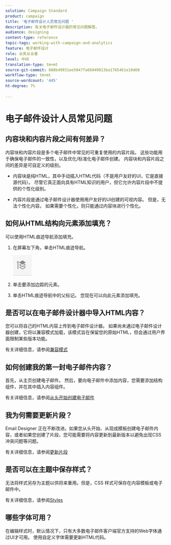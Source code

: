 ```yaml
---
solution: Campaign Standard
product: campaign
title: '电子邮件设计人员常见问题 '
description: 有关电子邮件设计器的常见问题解答。
audience: designing
content-type: reference
topic-tags: working-with-campaign-and-analytics
feature: 电子邮件设计
role: 业务从业者
level: 中间
translation-type: tm+mt
source-git-commit: 088b49931ee5047fa6b949813ba17654b1e10d60
workflow-type: tm+mt
source-wordcount: '445'
ht-degree: 7%

---
```



# 电子邮件设计人员常见问题

## 内容块和内容片段之间有何差异？

内容块和内容片段是多个电子邮件中常见的可重复使用的内容片段。 这些功能用于确保电子邮件的一致性，以及优化/标准化电子邮件创建。 内容块和内容片段之间的差异是可自定义的级别。

* 内容块是纯HTML，其中手动插入HTML代码（不是用户友好的UI，它是直接源代码）。 尽管它真正面向具有HTML知识的用户，但它允许内容片段中不提供的个性化级别。

* 内容片段是通过电子邮件设计器使用用户友好的UI创建的可视内容。 但是，无法个性化内容。 如果需要个性化，则只能通过内容块进行个性化。

## 如何从HTML结构向元素添加填充？

可以使用HTML痕迹导航添加填充。

1. 在屏幕左下角，单击HTML痕迹导航。

   ![](assets/do-not-localize/breadcrumb.png)

1. 单击要添加边距的元素。
1. 单击HTML痕迹导航中的父标记。
您现在可以向此元素添加填充。

## 是否可以在电子邮件设计器中导入HTML内容？

您可以将自己的HTML内容上传到电子邮件设计器。 如果尚未通过电子邮件设计器创建，它将以兼容模式加载，该模式旨在保留您的原始HTML，但会通过用户界面限制某些版本功能。

有关详细信息，请参阅[兼容模式](../../designing/using/using-existing-content.md#compatibility-mode)

## 如何创建我的第一封电子邮件内容？

首先，从主页创建电子邮件。
然后，要向电子邮件中添加内容，您需要添加结构组件，并在其中插入内容组件。

有关详细信息，请参阅[从头开始创建电子邮件](../../designing/using/quick-start.md#from-scratch-email)

## 我为何需要更新片段？

Email Designer 正在不断改进。如果您从头开始、从现成模板创建电子邮件内容，或者如果您创建了片段，您可能需要将内容更新到最新版本以避免出现CSS冲突问题等问题。

有关详细信息，请参阅[更新片段](../../designing/using/designing-content-in-adobe-campaign.md#email-designer-updates)

## 是否可以在主题中保存样式？

无法将样式另存为主题以供将来重用。但是，CSS 样式可保存在内容模板或电子邮件中。

有关详细信息，请参阅[Styles](../../designing/using/styles.md)

## 哪些字体可用？

在编辑样式时，默认情况下，只有大多数电子邮件客户端官方支持的Web字体通过UI才可用。 使用自定义字体需要更新HTML代码。
